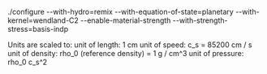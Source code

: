 ./configure --with-hydro=remix --with-equation-of-state=planetary --with-kernel=wendland-C2 --enable-material-strength --with-strength-stress=basis-indp


Units are scaled to:
unit of length: 1 cm
unit of speed: c_s = 85200 cm / s
unit of density: rho_0 (reference density) = 1 g / cm^3
unit of pressure: rho_0 c_s^2
